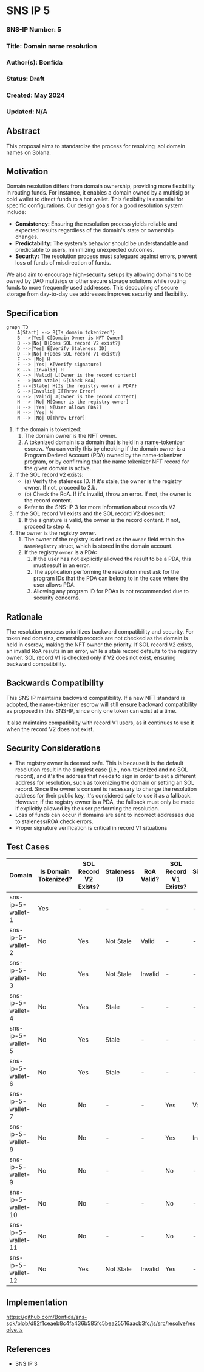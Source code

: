 # SNS IP 5

### SNS-IP Number: 5

### Title: Domain name resolution

### Author(s): Bonfida

### Status: Draft

### Created: May 2024

### Updated: N/A

## Abstract

This proposal aims to standardize the process for resolving .sol domain names on Solana.

## Motivation

Domain resolution differs from domain ownership, providing more flexibility in routing funds. For instance, it enables a domain owned by a multisig or cold wallet to direct funds to a hot wallet. This flexibility is essential for specific configurations. Our design goals for a good resolution system include:

- **Consistency:** Ensuring the resolution process yields reliable and expected results regardless of the domain's state or ownership changes.
- **Predictability:** The system's behavior should be understandable and predictable to users, minimizing unexpected outcomes.
- **Security:** The resolution process must safeguard against errors, prevent loss of funds of misdirection of funds.

We also aim to encourage high-security setups by allowing domains to be owned by DAO multisigs or other secure storage solutions while routing funds to more frequently used addresses. This decoupling of secure storage from day-to-day use addresses improves security and flexibility.

## Specification

```mermaid
graph TD
    A[Start] --> B{Is domain tokenized?}
    B -->|Yes| C[Domain Owner is NFT Owner]
    B -->|No| D{Does SOL record V2 exist?}
    D -->|Yes| E[Verify Staleness ID]
    D -->|No| F{Does SOL record V1 exist?}
    F --> |No| H
    F --> |Yes| K[Verify signature]
    K --> |Invalid| H
    K --> |Valid| L[Owner is the record content]
    E -->|Not Stale| G[Check RoA]
    E -->|Stale| H{Is the registry owner a PDA?}
    G -->|Invalid| I[Throw Error]
    G --> |Valid| J[Owner is the record content]
    H --> |No| M[Owner is the registry owner]
    H --> |Yes| N[User allows PDA?]
    N --> |Yes| M
    N --> |No| O[Throw Error]
```

1. If the domain is tokenized:
   1. The domain owner is the NFT owner.
   2. A tokenized domain is a domain that is held in a name-tokenizer escrow. You can verify this by checking if the domain owner is a Program Derived Account (PDA) owned by the name-tokenizer program, or by confirming that the name tokenizer NFT record for the given domain is active.
2. If the SOL record v2 exists:
   - (a) Verify the staleness ID. If it's stale, the owner is the registry owner. If not, proceed to 2.b.
   - (b) Check the RoA. If it's invalid, throw an error. If not, the owner is the record content.
   - Refer to the SNS-IP 3 for more information about records V2
3. If the SOL record V1 exists and the SOL record V2 does not:
   1. If the signature is valid, the owner is the record content. If not, proceed to step 4.
4. The owner is the registry owner.
   1. The owner of the registry is defined as the `owner` field within the `NameRegistry` struct, which is stored in the domain account.
   2. If the registry `owner` is a PDA:
      1. If the user has not explicitly allowed the result to be a PDA, this must result in an error.
      2. The application performing the resolution must ask for the program IDs that the PDA can belong to in the case where the user allows PDA.
      3. Allowing any program ID for PDAs is not recommended due to security concerns.

## Rationale

The resolution process prioritizes backward compatibility and security. For tokenized domains, ownership records are not checked as the domain is held in escrow, making the NFT owner the priority. If SOL record V2 exists, an invalid RoA results in an error, while a stale record defaults to the registry owner. SOL record V1 is checked only if V2 does not exist, ensuring backward compatibility.

## Backwards Compatibility

This SNS IP maintains backward compatibility. If a new NFT standard is adopted, the name-tokenizer escrow will still ensure backward compatibility as proposed in this SNS-IP, since only one token can exist at a time.

It also maintains compatibility with record V1 users, as it continues to use it when the record V2 does not exist.

## Security Considerations

- The registry owner is deemed safe. This is because it is the default resolution result in the simplest case (i.e., non-tokenized and no SOL record), and it's the address that needs to sign in order to set a different address for resolution, such as tokenizing the domain or setting an SOL record. Since the owner's consent is necessary to change the resolution address for their public key, it's considered safe to use it as a fallback. However, if the registry owner is a PDA, the fallback must only be made if explicitly allowed by the user performing the resolution.
- Loss of funds can occur if domains are sent to incorrect addresses due to staleness/ROA check errors.
- Proper signature verification is critical in record V1 situations

## Test Cases

| Domain             | Is Domain Tokenized? | SOL Record V2 Exists? | Staleness ID | RoA Valid? | SOL Record V1 Exists? | Signature Valid? | Registry Owner PDA? | User Allows PDA? | Owner          |                  Public key                  |
| ------------------ | -------------------- | --------------------- | ------------ | ---------- | --------------------- | ---------------- | ------------------- | ---------------- | -------------- | :------------------------------------------: |
| sns-ip-5-wallet-1  | Yes                  | -                     | -            | -          | -                     | -                | -                   | -                | NFT Owner      | ALd1XSrQMCPSRayYUoUZnp6KcP6gERfJhWzkP49CkXKs |
| sns-ip-5-wallet-2  | No                   | Yes                   | Not Stale    | Valid      | -                     | -                | -                   | -                | Record Content | AxwzQXhZNJb9zLyiHUQA12L2GL7CxvUNrp6neee6r3cA |
| sns-ip-5-wallet-3  | No                   | Yes                   | Not Stale    | Invalid    | -                     | -                | -                   | -                | Throw Error    |                      -                       |
| sns-ip-5-wallet-4  | No                   | Yes                   | Stale        | -          | -                     | -                | No                  | -                | Registry Owner | 7PLHHJawDoa4PGJUK3mUnusV7SEVwZwEyV5csVzm86J4 |
| sns-ip-5-wallet-5  | No                   | Yes                   | Stale        | -          | -                     | -                | Yes                 | Yes              | Registry Owner | 96GKJgm2W3P8Bae78brPrJf4Yi9AN1wtPJwg2XVQ2rMr |
| sns-ip-5-wallet-6  | No                   | Yes                   | Stale        | -          | -                     | -                | Yes                 | No               | Throw Error    |                      -                       |
| sns-ip-5-wallet-7  | No                   | No                    | -            | -          | Yes                   | Valid            | -                   | -                | Record Content | 53Ujp7go6CETvC7LTyxBuyopp5ivjKt6VSfixLm1pQrH |
| sns-ip-5-wallet-8  | No                   | No                    | -            | -          | Yes                   | Invalid          | -                   | -                | Registry Owner | ALd1XSrQMCPSRayYUoUZnp6KcP6gERfJhWzkP49CkXKs |
| sns-ip-5-wallet-9  | No                   | No                    | -            | -          | No                    | -                | No                  | -                | Registry Owner | ALd1XSrQMCPSRayYUoUZnp6KcP6gERfJhWzkP49CkXKs |
| sns-ip-5-wallet-10 | No                   | No                    | -            | -          | No                    | -                | Yes                 | Yes              | Registry Owner | 96GKJgm2W3P8Bae78brPrJf4Yi9AN1wtPJwg2XVQ2rMr |
| sns-ip-5-wallet-11 | No                   | No                    | -            | -          | No                    | -                | Yes                 | No               | Throw Error    |                      -                       |
| sns-ip-5-wallet-12 | No                   | Yes                   | Not Stale    | Invalid    | Yes                   | -                | -                   | -                | Throw Error    |                      -                       |

## Implementation

https://github.com/Bonfida/sns-sdk/blob/d82f1ceaeb8c4fa436b585fc5bea25516aacb3fc/js/src/resolve/resolve.ts

## References

- SNS IP 3
